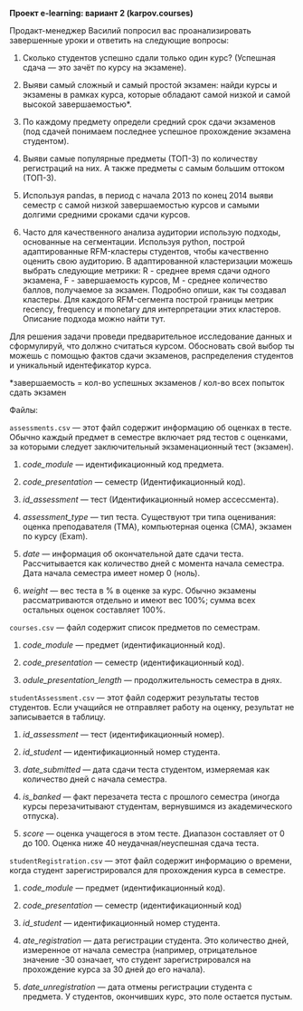 **Проект e-learning: вариант 2 (karpov.courses)**

Продакт-менеджер Василий попросил вас проанализировать завершенные уроки и ответить на следующие вопросы:

1. Сколько студентов успешно сдали только один курс? (Успешная сдача — это зачёт по курсу на экзамене).

2. Выяви самый сложный и самый простой экзамен: найди курсы и экзамены в рамках курса, которые обладают самой низкой и самой высокой завершаемостью*.

3. По каждому предмету определи средний срок сдачи экзаменов (под сдачей понимаем последнее успешное прохождение экзамена студентом).

4. Выяви самые популярные предметы (ТОП-3) по количеству регистраций на них. А также предметы с самым большим оттоком (ТОП-3). 

5. Используя pandas, в период с начала 2013 по конец 2014 выяви семестр с самой низкой завершаемостью курсов и самыми долгими средними сроками сдачи курсов.

6. Часто для качественного анализа аудитории использую подходы, основанные на сегментации. Используя python, построй адаптированные RFM-кластеры студентов, чтобы качественно оценить свою аудиторию. В адаптированной кластеризации можешь выбрать следующие метрики: R - среднее время сдачи одного экзамена, F - завершаемость курсов, M - среднее количество баллов, получаемое за экзамен. Подробно опиши, как ты создавал кластеры. Для каждого RFM-сегмента построй границы метрик recency, frequency и monetary для интерпретации этих кластеров. Описание подхода можно найти тут.

Для решения задачи проведи предварительное исследование данных и сформулируй, что должно считаться курсом. Обосновать свой выбор ты можешь с помощью фактов сдачи экзаменов, распределения студентов и уникальный идентефикатор курса.

*завершаемость = кол-во успешных экзаменов / кол-во всех попыток сдать экзамен

Файлы: 

`assessments.csv` — этот файл содержит информацию об оценках в тесте. Обычно каждый предмет в семестре включает ряд тестов с оценками, за которыми следует заключительный экзаменационный тест (экзамен).

1. *code_module* — идентификационный код предмета.

2. *code_presentation* — семестр (Идентификационный код).

3. *id_assessment* — тест (Идентификационный номер ассессмента).

4. *assessment_type* — тип теста. Существуют три типа оценивания: оценка преподавателя (TMA), компьютерная оценка (СМА), экзамен по курсу (Exam).

5. *date* — информация об окончательной дате сдачи теста. Рассчитывается как количество дней с момента начала семестра. Дата начала семестра имеет номер 0 (ноль).

6. *weight* — вес теста в % в оценке за курс. Обычно экзамены рассматриваются отдельно и имеют вес 100%; сумма всех остальных оценок составляет 100%.

`courses.csv` — файл содержит список предметов по семестрам.

1. *code_module* — предмет (идентификационный код).

2. *code_presentation* — семестр (идентификационный код).

3. *odule_presentation_length* — продолжительность семестра в днях.

`studentAssessment.csv` — этот файл содержит результаты тестов студентов. Если учащийся не отправляет работу на оценку, результат не записывается в таблицу.

1. *id_assessment* — тест (идентификационный номер).

2. *id_student* — идентификационный номер студента.

3. *date_submitted* — дата сдачи теста студентом, измеряемая как количество дней с начала семестра.

4. *is_banked* — факт перезачета теста с прошлого семестра (иногда курсы перезачитывают студентам, вернувшимся из академического отпуска).

5. *score* — оценка учащегося в этом тесте. Диапазон составляет от 0 до 100. Оценка ниже 40 неудачная/неуспешная сдача теста.

`studentRegistration.csv` — этот файл содержит информацию о времени, когда студент зарегистрировался для прохождения курса в семестре.
1. *code_module* — предмет (идентификационный код).

2. *code_presentation* — семестр (идентификационный код)

3. *id_student* — идентификационный номер студента.

4. *ate_registration* — дата регистрации студента. Это количество дней, измеренное от начала семестра (например, отрицательное значение -30 означает, что студент зарегистрировался на прохождение курса за 30 дней до его начала).

5. *date_unregistration* — дата отмены регистрации студента с предмета. У студентов, окончивших курс, это поле остается пустым.
